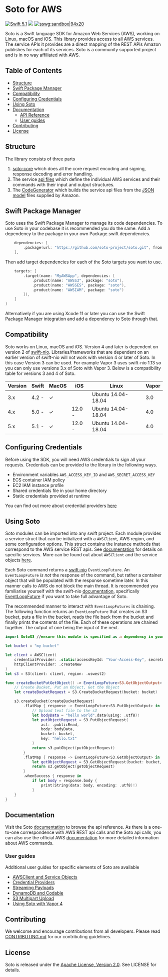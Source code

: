 # Soto for AWS

[<img src="http://img.shields.io/badge/swift-5.1-brightgreen.svg" alt="Swift 5.1" />](https://swift.org)
[<img src="https://github.com/soto-project/soto/workflows/CI/badge.svg" />](https://github.com/soto-project/soto/actions?query=workflow%3ACI)
[![sswg:sandbox|94x20](https://img.shields.io/badge/sswg-sandbox-lightgrey.svg)](https://github.com/swift-server/sswg/blob/master/process/incubation.md#sandbox-level)

Soto is a Swift language SDK for Amazon Web Services (AWS), working on Linux, macOS and iOS. This library provides access to all AWS services. The service APIs it provides are a direct mapping of the REST APIs Amazon publishes for each of its services. Soto is a community supported project and is in no way affiliated with AWS.

Table of Contents
-----------------

- [Structure](#structure)
- [Swift Package Manager](#swift-package-manager)
- [Compatibility](#compatibility)
- [Configuring Credentials](#configuring-credentials)
- [Using Soto](#using-soto)
- [Documentation](#documentation)
    - [API Reference](#api-reference)
    - [User guides](#user-guides)
- [Contributing](#contributing)
- [License](#license)

## Structure

The library consists of three parts
1. [soto-core](https://github.com/soto-project/soto-core) which does all the core request encoding and signing, response decoding and error handling.
2. The service [api files](https://github.com/soto-project/soto/tree/main/Sources/Soto/Services) which define the individual AWS services and their commands with their input and output structures.
3. The [CodeGenerator](https://github.com/soto-project/soto/tree/main/CodeGenerator) which builds the service api files from the [JSON model](https://github.com/soto-project/soto/tree/main/models/apis) files supplied by Amazon.

## Swift Package Manager

Soto uses the Swift Package Manager to manage its code dependencies. To use Soto in your codebase it is recommended you do the same. Add a dependency to the package in your own Package.swift dependencies.
```swift
    dependencies: [
        .package(url: "https://github.com/soto-project/soto.git", from: "5.0.0-alpha")
    ],
```
Then add target dependencies for each of the Soto targets you want to use.
```swift
    targets: [
        .target(name: "MyAWSApp", dependencies: [
            .product(name: "AWSS3", package: "soto"),
            .product(name: "AWSSES", package: "soto"),
            .product(name: "AWSIAM", package: "soto")
        ]),
    ]
)
```
Alternatively if you are using Xcode 11 or later you can use the Swift Package Manager integration and add a dependency to Soto through that.

## Compatibility

Soto works on Linux, macOS and iOS. Version 4 and later is dependent on version 2 of [swift-nio](https://github.com/apple/swift-nio). Libraries/frameworks that are dependent on an earlier version of swift-nio will not work with version 4 or later of Soto. In this case Version 3 can be used. For example Vapor 3 uses swift-nio 1.13 so you can only use versions 3.x of Soto with Vapor 3. Below is a compatibility table for versions 3 and 4 of Soto.

| Version | Swift | MacOS | iOS    | Linux              | Vapor  |
|---------|-------|-------|--------|--------------------|--------|
| 3.x     | 4.2 - | ✓     |        | Ubuntu 14.04-18.04 | 3.0    |
| 4.x     | 5.0 - | ✓     | 12.0 - | Ubuntu 14.04-18.04 | 4.0    |
| 5.x     | 5.1 - | ✓     | 12.0 - | Ubuntu 14.04-18.04 | 4.0    |

## Configuring Credentials

Before using the SDK, you will need AWS credentials to sign all your requests. Credentials can be provided to the library in the following ways.
- Environment variables `AWS_ACCESS_KEY_ID` and `AWS_SECRET_ACCESS_KEY`
- ECS container IAM policy
- EC2 IAM instance profile
- Shared credentials file in your home directory
- Static credentials provided at runtime

You can find out more about credential providers [here](documentation/Credential%20Providers.md)

## Using Soto

Soto modules can be imported into any swift project. Each module provides a service struct that can be initialized with a `AWSClient`, AWS region, and some configuration options. This struct contains the instance methods that correspond to the AWS service REST apis. See [documentation](#documentation) for details on specific services. More can be found out about `AWSClient` and the service objects [here](documentation/AWSClient%20and%20Services.md).

Each Soto command returns a [swift-nio](https://github.com/apple/swift-nio) `EventLoopFuture`. An `EventLoopFuture` _is not_ the response of the command, but rather a container object that will be populated with the response sometime later. In this manner calls to AWS do not block the main thread. It is recommended you familiarise yourself with the swift-nio [documentation](https://apple.github.io/swift-nio/docs/current/NIO/), specifically [EventLoopFuture](https://apple.github.io/swift-nio/docs/current/NIO/Classes/EventLoopFuture.html) if you want to take full advantage of Soto.

The recommended manner to interact with `EventLoopFutures` is chaining. The following function returns an `EventLoopFuture` that creates an S3 bucket, puts a file in the bucket, reads the file back from the bucket and finally prints the contents of the file. Each of these operations are chained together. The output of one being the input of the next.

```swift
import SotoS3 //ensure this module is specified as a dependency in your package.swift

let bucket = "my-bucket"

let client = AWSClient(
    credentialProvider: .static(accessKeyId: "Your-Access-Key", secretAccessKey: "Your-Secret-Key"),
    httpClientProvider: .createNew
)
let s3 = S3(client: client, region: .uswest2)

func createBucketPutGetObject() -> EventLoopFuture<S3.GetObjectOutput> {
    // Create Bucket, Put an Object, Get the Object
    let createBucketRequest = S3.CreateBucketRequest(bucket: bucket)

    s3.createBucket(createBucketRequest)
        .flatMap { response -> EventLoopFuture<S3.PutObjectOutput> in
            // Upload text file to the s3
            let bodyData = "hello world".data(using: .utf8)!
            let putObjectRequest = S3.PutObjectRequest(
                acl: .publicRead,
                body: bodyData,
                bucket: bucket,
                key: "hello.txt"
            )
            return s3.putObject(putObjectRequest)
        }
        .flatMap { response -> EventLoopFuture<S3.GetObjectOutput> in
            let getObjectRequest = S3.GetObjectRequest(bucket: bucket, key: "hello.txt")
            return s3.getObject(getObjectRequest)
        }
        .whenSuccess { response in
            if let body = response.body {
                print(String(data: body, encoding: .utf8)!)
            }
    }
}
```

## Documentation

Visit the Soto [documentation](https://soto-project.github.io/soto/index.html) to browse the api reference. As there is a one-to-one correspondence with AWS REST api calls and the Soto api calls, you can also use the official AWS [documentation](https://docs.aws.amazon.com/) for more detailed information about AWS commands.

### User guides

Additional user guides for specific elements of Soto are available

- [AWSClient and Service Objects](documentation/AWSClient%20and%20Services.md)
- [Credential Providers](documentation/Credential%20Providers.md)
- [Streaming Payloads](documentation/Streaming%20Payloads.md)
- [DynamoDB and Codable](documentation/DynamoDB%20and%20Codable.md)
- [S3 Multipart Upload](documentation/S3%20Multipart%20Upload.md)
- [Using Soto with Vapor 4](documentation/Using%20Soto%20with%20Vapor.md)

## Contributing

We welcome and encourage contributions from all developers. Please read [CONTRIBUTING.md](CONTRIBUTING.md) for our contributing guidelines.

## License
Soto is released under the [Apache License, Version 2.0](http://www.apache.org/licenses/LICENSE-2.0). See LICENSE for details.
